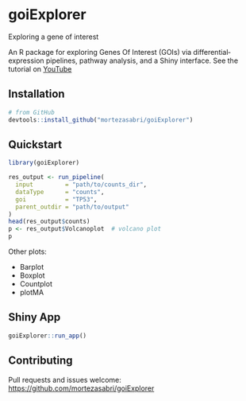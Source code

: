 # goiExplorer
Exploring a gene of interest

An R package for exploring Genes Of Interest (GOIs) via differential‐expression pipelines, pathway analysis, and a Shiny interface. See the tutorial on [YouTube](https://youtu.be/pq5Wg64rjAU)

## Installation

```r
# from GitHub
devtools::install_github("mortezasabri/goiExplorer")
```

## Quickstart

```r
library(goiExplorer)

res_output <- run_pipeline(
  input         = "path/to/counts_dir",
  dataType      = "counts",
  goi           = "TP53",
  parent_outdir = "path/to/output"
)
head(res_output$counts)
p <- res_output$Volcanoplot  # volcano plot
p
```

Other plots:
- Barplot
- Boxplot
- Countplot
- plotMA

## Shiny App

```r
goiExplorer::run_app()
```

## Contributing

Pull requests and issues welcome:
https://github.com/mortezasabri/goiExplorer
